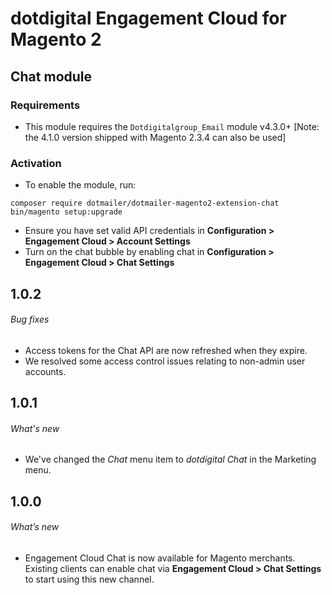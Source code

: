 # dotdigital Engagement Cloud for Magento 2
## Chat module

### Requirements

- This module requires the `Dotdigitalgroup_Email` module v4.3.0+ [Note: the 4.1.0 version shipped with Magento 2.3.4 can also be used]

### Activation

- To enable the module, run:
 ```
 composer require dotmailer/dotmailer-magento2-extension-chat
 bin/magento setup:upgrade
 ```
- Ensure you have set valid API credentials in **Configuration > Engagement Cloud > Account Settings**
- Turn on the chat bubble by enabling chat in **Configuration > Engagement Cloud > Chat Settings**

## 1.0.2

###### Bug fixes
- Access tokens for the Chat API are now refreshed when they expire.
- We resolved some access control issues relating to non-admin user accounts.

## 1.0.1

###### What's new
- We've changed the _Chat_ menu item to _dotdigital Chat_ in the Marketing menu.

## 1.0.0

###### What’s new
- Engagement Cloud Chat is now available for Magento merchants. Existing clients can enable chat via **Engagement Cloud > Chat Settings** to start using this new channel.  

